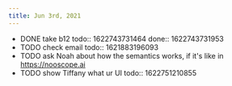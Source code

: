 ```yaml
---
title: Jun 3rd, 2021
---
```


- DONE take b12
  todo:: 1622743731464
  done:: 1622743731953
- TODO check email
  todo:: 1621883196093
- TODO ask Noah about how the semantics works, if it's like in https://nooscope.ai
- TODO show Tiffany what ur UI
  todo:: 1622751210855